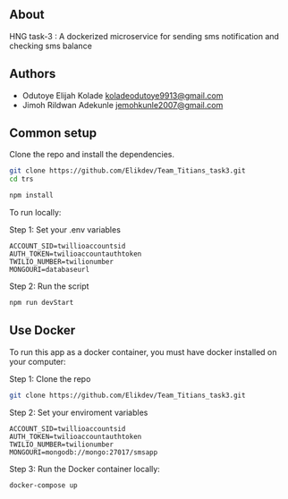 ## About

HNG task-3 : A dockerized microservice for sending sms notification and checking sms balance

## Authors

- Odutoye Elijah Kolade <koladeodutoye9913@gmail.com>
- Jimoh Rildwan Adekunle <jemohkunle2007@gmail.com>

## Common setup

Clone the repo and install the dependencies.

```bash
git clone https://github.com/Elikdev/Team_Titians_task3.git
cd trs
```

```bash
npm install
```

To run locally:

Step 1: Set your .env variables

```
ACCOUNT_SID=twillioaccountsid
AUTH_TOKEN=twilioaccountauthtoken
TWILIO_NUMBER=twilionumber
MONGOURI=databaseurl
```

Step 2: Run the script

```bash
npm run devStart
```

## Use Docker

To run this app as a docker container, you must have docker installed on your computer:

Step 1: Clone the repo

```bash
git clone https://github.com/Elikdev/Team_Titians_task3.git
```

Step 2: Set your enviroment variables

```
ACCOUNT_SID=twillioaccountsid
AUTH_TOKEN=twilioaccountauthtoken
TWILIO_NUMBER=twilionumber
MONGOURI=mongodb://mongo:27017/smsapp
```

Step 3: Run the Docker container locally:

```bash
docker-compose up
```
